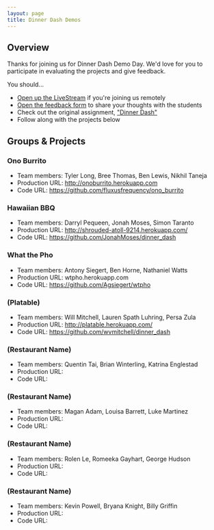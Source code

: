 ```yaml
---
layout: page
title: Dinner Dash Demos
---
```


## Overview

Thanks for joining us for Dinner Dash Demo Day. We'd love for you to participate in evaluating the projects and give feedback.

You should...

* [Open up the LiveStream](https://new.livestream.com/accounts/1384078/dinner-dash) if you're joining us remotely
* [Open the feedback form](https://docs.google.com/forms/d/1cCj0Xhe_Hca6uLDi3SVLjJtgXc2d2ggulXJ5TUUBjRM/viewform) to share your thoughts with the students
* Check out the original assignment, ["Dinner Dash"](http://tutorials.jumpstartlab.com/projects/dinner_dash.html)
* Follow along with the projects below

## Groups & Projects

### Ono Burrito

* Team members: Tyler Long, Bree Thomas, Ben Lewis, Nikhil Taneja
* Production URL: http://onoburrito.herokuapp.com
* Code URL: https://github.com/fluxusfrequency/ono_burrito

### Hawaiian BBQ

* Team members: Darryl Pequeen, Jonah Moses, Simon Taranto
* Production URL: http://shrouded-atoll-9214.herokuapp.com/
* Code URL: https://github.com/JonahMoses/dinner_dash

### What the Pho

* Team members: Antony Siegert, Ben Horne, Nathaniel Watts
* Production URL: wtpho.herokuapp.com
* Code URL: https://github.com/Agsiegert/wtpho

### (Platable)

* Team members: Will Mitchell, Lauren Spath Luhring, Persa Zula
* Production URL: http://platable.herokuapp.com/
* Code URL: https://github.com/wvmitchell/dinner_dash

### (Restaurant Name)

* Team members: Quentin Tai, Brian Winterling, Katrina Englestad
* Production URL: 
* Code URL:

### (Restaurant Name)

* Team members: Magan Adam, Louisa Barrett, Luke Martinez
* Production URL: 
* Code URL:

### (Restaurant Name)

* Team members: Rolen Le, Romeeka Gayhart, George Hudson
* Production URL: 
* Code URL:

### (Restaurant Name)

* Team members: Kevin Powell, Bryana Knight, Billy Griffin
* Production URL: 
* Code URL: 
